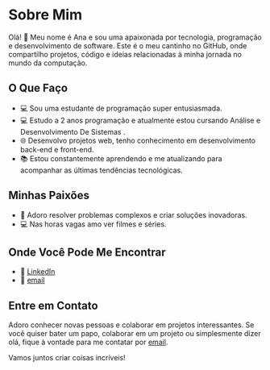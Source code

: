 # Sobre Mim


Olá! 👋 Meu nome é Ana e sou uma apaixonada por tecnologia, programação e desenvolvimento de software. Este é o meu cantinho no GitHub, onde compartilho projetos, código e ideias relacionadas à minha jornada no mundo da computação.

## O Que Faço

- 💻 Sou uma estudante de programação super entusiasmada.
- 💻 Estudo a 2 anos programação e atualmente estou cursando Análise e Desenvolvimento De Sistemas .
- 🌐 Desenvolvo projetos web, tenho conhecimento em desenvolvimento back-end e front-end.
- 📚 Estou constantemente aprendendo e me atualizando para acompanhar as últimas tendências tecnológicas.

## Minhas Paixões

- 🚀 Adoro resolver problemas complexos e criar soluções inovadoras.
- 💻 Nas horas vagas amo ver filmes e séries.

## Onde Você Pode Me Encontrar
- 💼 [LinkedIn](https://www.linkedin.com/in/ana-clara-dos-santos-a06090251/)
- 💼 [email](anacsantosweb18@gmail.com)


## Entre em Contato

Adoro conhecer novas pessoas e colaborar em projetos interessantes. Se você quiser bater um papo, colaborar em um projeto ou simplesmente dizer olá, fique à vontade para me contatar por [email](anacsantosweb18@gmail.com).

Vamos juntos criar coisas incríveis!
